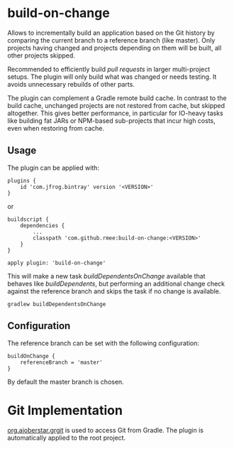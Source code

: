 # build-on-change

Allows to incrementally build an application based on the Git history by comparing the current
branch to a reference branch (like master). Only projects having changed and projects depending 
on them will be built, all other projects skipped.
 
Recommended to efficiently build *pull requests* in larger multi-project setups. The plugin will only build 
what was changed or needs testing. It avoids unnecessary rebuilds of other parts.
 
The plugin can complement a Gradle remote build cache. In contrast to the build cache, unchanged projects
are not restored from cache, but skipped altogether. This gives better performance, in particular for 
IO-heavy tasks like building fat JARs or NPM-based sub-projects that incur high costs, even when restoring
from cache.


## Usage

The plugin can be applied with:

```
plugins {
    id 'com.jfrog.bintray' version '<VERSION>'
}
```

or

```
buildscript {
	dependencies {
	    ...
		classpath 'com.github.rmee:build-on-change:<VERSION>'
	}
}
```

```
apply plugin: 'build-on-change'
```

This will make a new task *buildDependentsOnChange* available
that behaves like *buildDependents*, but performing an additional
change check against the reference branch and skips the task if
no change is available.

```
gradlew buildDependentsOnChange
```

## Configuration

The reference branch can be set with the following configuration:

```
buildOnChange {
	referenceBranch = 'master'
}
```

By default the master branch is chosen.


# Git Implementation

[org.ajoberstar.grgit](https://plugins.gradle.org/plugin/org.ajoberstar.grgit) is 
used to access Git from Gradle. The plugin is automatically applied to the root project.